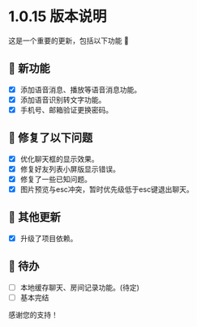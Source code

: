 # 1.0.15 版本说明

这是一个重要的更新，包括以下功能 🧪

## 🔮 新功能

- [x] 添加语音消息、播放等语音消息功能。
- [x] 添加语音识别转文字功能。
- [x] 手机号、邮箱验证更换密码。

## 🔨 修复了以下问题

- [x] 优化聊天框的显示效果。
- [x] 修复好友列表小屏版显示错误。
- [x] 修复了一些已知问题。
- [x] 图片预览与esc冲突，暂时优先级低于esc键退出聊天。

## 🧿 其他更新

- [x] 升级了项目依赖。

## 📌 待办

- [ ] 本地缓存聊天、房间记录功能。(待定)
- [ ] 基本完结

感谢您的支持！
